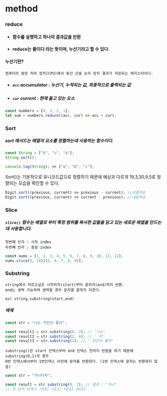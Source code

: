 # method

### reduce

- #### 함수를 실행하고 하나의 결과값을 반환
- #### reduce는 줄이다 라는 뜻이며, 누산기라고 할 수 있다.

#### 누산기란?

    컴퓨터의 중앙 처리 장치(CPU)에서 중간 산술 논리 장치 결과가 저장되는 레지스터이다.

- ##### `acc` accumulator : 누산기, 누적되는 값, 최종적으로 출력되는 값

* ##### `cur` current : 현재 돌고 있는 요소

```js
const numbers = [4, 3, 2, 1];
let sum = numbers.reduce((acc, cur) => acc + cur);
```

### Sort

##### sort 메서드는 배열의 요소를 정렬하는데 사용하는 함수이다.

```js
const String = ["b", "c", "a"];
String.sort();

console.log(String); => ["a", "b", "c"];
```

Sort()는 기본적으로 유니코드값으로 정렬하기 때문에 예상과 다르게
19,3,30,9,5로 정렬되는 모습을 확인할 수 있다.

```js
Digit.sort((previous, current) => previous - current); //오름차순
Digit.sort((previous, current) => current - previous); //내림차순
```

### Slice

##### `slice()` 함수는 배열로 부터 특정 범위를 복사한 값들을 담고 있는 새로운 배열을 만드는데 사용합니다.

    첫번째 인자 : 시작 index
    두번째 인자 : 종료 index

```js
const nums = [1, 2, 3, 4, 5, 6, 7, 8, 9, 10, 11, 12];
nums.slice(5, 10)[(5, 6, 7, 8, 9)];
```

### Substring

    string에서 자르고싶은 시작위치(start)부터 끝위치(end)까지 반환.
    end는 생략 가능하며 생략할 경우 문자열 끝까지 자른다.

    ex) string.substring(start,end)

##### 예제

```js
const str = "나는 치킨이 좋아";

const result1 = str.substring(0, 2); // '나는'
const result2 = str.substring(2, 4); // ' 치'
const result3 = str.substring(2); // ' 치킨이 좋아'
```

    substring()은 start 인덱스부터 end 인덱스 전까지 반환을 하기 때문에 substring(0,1)의 경우
    0번 인덱스에서부터 1번인덱스 이전에 문자를 반환한다. (1번 인덱스에 문자는 반환하지 않음)

```js
const str = "가나다라";

const result = str.substring(0, 2); // 결과 : "가나"
// 각 단어 인덱스 가[0] 나[1] 다[2] 라[3]
```
